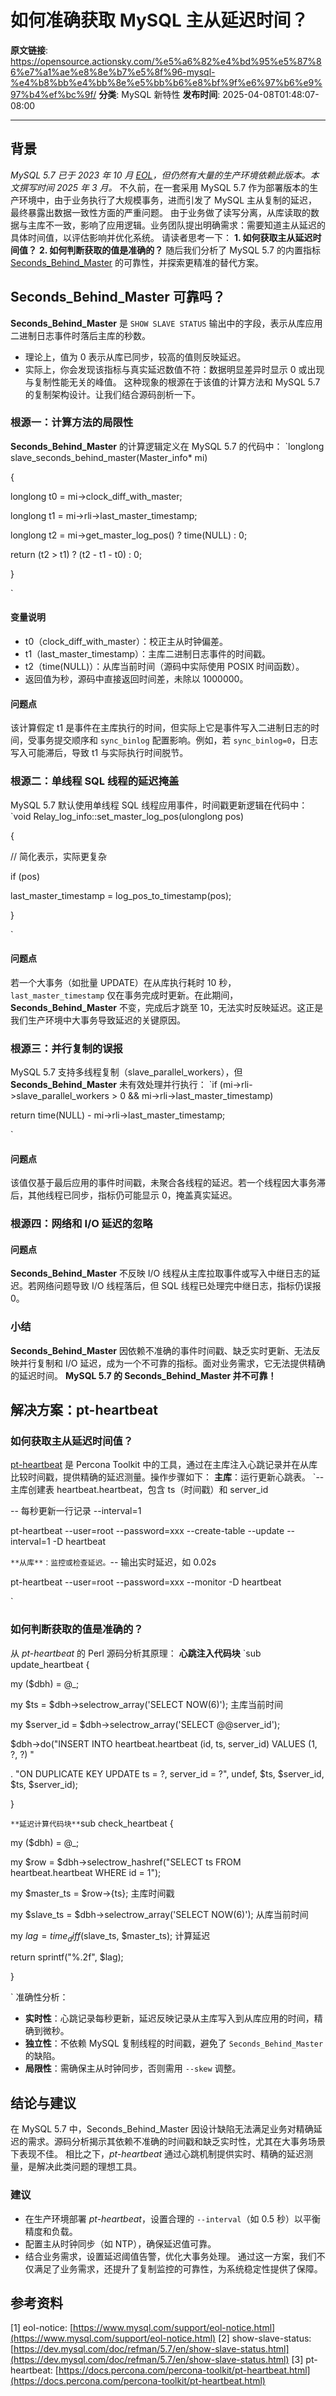 # 如何准确获取 MySQL 主从延迟时间？

**原文链接**: https://opensource.actionsky.com/%e5%a6%82%e4%bd%95%e5%87%86%e7%a1%ae%e8%8e%b7%e5%8f%96-mysql-%e4%b8%bb%e4%bb%8e%e5%bb%b6%e8%bf%9f%e6%97%b6%e9%97%b4%ef%bc%9f/
**分类**: MySQL 新特性
**发布时间**: 2025-04-08T01:48:07-08:00

---

## 背景
*MySQL 5.7 已于 2023 年 10 月 [EOL](https://www.mysql.com/support/eol-notice.html)，但仍然有大量的生产环境依赖此版本。本文撰写时间 2025 年 3 月。*
不久前，在一套采用 MySQL 5.7 作为部署版本的生产环境中，由于业务执行了大规模事务，进而引发了 MySQL 主从复制的延迟，最终暴露出数据一致性方面的严重问题。
由于业务做了读写分离，从库读取的数据与主库不一致，影响了应用逻辑。业务团队提出明确需求：需要知道主从延迟的具体时间值，以评估影响并优化系统。
请读者思考一下：
**1. 如何获取主从延迟时间值？**
**2. 如何判断获取的值是准确的？**
随后我们分析了 MySQL 5.7 的内置指标 [Seconds_Behind_Master](https://dev.mysql.com/doc/refman/5.7/en/show-slave-status.html) 的可靠性，并探索更精准的替代方案。
## Seconds_Behind_Master 可靠吗？
**Seconds_Behind_Master** 是 `SHOW SLAVE STATUS` 输出中的字段，表示从库应用二进制日志事件时落后主库的秒数。
- 理论上，值为 0 表示从库已同步，较高的值则反映延迟。
- 实际上，你会发现该指标与真实延迟数值不符：数据明显差异时显示 0 或出现与复制性能无关的峰值。
这种现象的根源在于该值的计算方法和 MySQL 5.7 的复制架构设计。让我们结合源码剖析一下。
### 根源一：计算方法的局限性
**Seconds_Behind_Master** 的计算逻辑定义在 MySQL 5.7 的代码中：
`longlong slave_seconds_behind_master(Master_info* mi)
{
longlong t0 = mi->clock_diff_with_master;
longlong t1 = mi->rli->last_master_timestamp;
longlong t2 = mi->get_master_log_pos() ? time(NULL) : 0;
return (t2 > t1) ? (t2 - t1 - t0) : 0;           
}
`
#### 变量说明
- t0（clock_diff_with_master）：校正主从时钟偏差。
- t1（last_master_timestamp）：主库二进制日志事件的时间戳。
- t2（time(NULL)）：从库当前时间（源码中实际使用 POSIX 时间函数）。
- 返回值为秒，源码中直接返回时间差，未除以 1000000。
#### 问题点
该计算假定 t1 是事件在主库执行的时间，但实际上它是事件写入二进制日志的时间，受事务提交顺序和 `sync_binlog` 配置影响。例如，若 `sync_binlog=0`，日志写入可能滞后，导致 t1 与实际执行时间脱节。
### 根源二：单线程 SQL 线程的延迟掩盖
MySQL 5.7 默认使用单线程 SQL 线程应用事件，时间戳更新逻辑在代码中：
`void Relay_log_info::set_master_log_pos(ulonglong pos)
{
// 简化表示，实际更复杂
if (pos)
last_master_timestamp = log_pos_to_timestamp(pos); 
}
`
#### 问题点
若一个大事务（如批量 UPDATE）在从库执行耗时 10 秒，`last_master_timestamp` 仅在事务完成时更新。在此期间，**Seconds_Behind_Master** 不变，完成后才跳至 10，无法实时反映延迟。这正是我们生产环境中大事务导致延迟的关键原因。
### 根源三：并行复制的误报
MySQL 5.7 支持多线程复制（slave_parallel_workers），但 **Seconds_Behind_Master** 未有效处理并行执行：
`if (mi->rli->slave_parallel_workers > 0 && mi->rli->last_master_timestamp)
return time(NULL) - mi->rli->last_master_timestamp;
`
#### 问题点
该值仅基于最后应用的事件时间戳，未聚合各线程的延迟。若一个线程因大事务滞后，其他线程已同步，指标仍可能显示 0，掩盖真实延迟。
### 根源四：网络和 I/O 延迟的忽略
#### 问题点
**Seconds_Behind_Master** 不反映 I/O 线程从主库拉取事件或写入中继日志的延迟。若网络问题导致 I/O 线程落后，但 SQL 线程已处理完中继日志，指标仍误报 0。
### 小结
**Seconds_Behind_Master** 因依赖不准确的事件时间戳、缺乏实时更新、无法反映并行复制和 I/O 延迟，成为一个不可靠的指标。面对业务需求，它无法提供精确的延迟时间。
**MySQL 5.7 的 Seconds_Behind_Master 并不可靠！**
## 解决方案：pt-heartbeat
### 如何获取主从延迟时间值？
[pt-heartbeat](https://docs.percona.com/percona-toolkit/pt-heartbeat.html) 是 Percona Toolkit 中的工具，通过在主库注入心跳记录并在从库比较时间戳，提供精确的延迟测量。操作步骤如下：
**主库**：运行更新心跳表。
`-- 主库创建表 heartbeat.heartbeat，包含 ts（时间戳）和 server_id
-- 每秒更新一行记录 --interval=1
pt-heartbeat --user=root --password=xxx --create-table --update --interval=1 -D heartbeat
`
**从库**：监控或检查延迟。
`--  输出实时延迟，如 0.02s
pt-heartbeat --user=root --password=xxx --monitor -D heartbeat
`
### 如何判断获取的值是准确的？
从 *pt-heartbeat* 的 Perl 源码分析其原理：
**心跳注入代码块**
`sub update_heartbeat {
my ($dbh) = @_;
my $ts = $dbh->selectrow_array('SELECT NOW(6)'); 主库当前时间
my $server_id = $dbh->selectrow_array('SELECT @@server_id');
$dbh->do("INSERT INTO heartbeat.heartbeat (id, ts, server_id) VALUES (1, ?, ?) "
. "ON DUPLICATE KEY UPDATE ts = ?, server_id = ?", undef, $ts, $server_id, $ts, $server_id);
}
`
**延迟计算代码块**
`sub check_heartbeat {
my ($dbh) = @_;
my $row = $dbh->selectrow_hashref("SELECT ts FROM heartbeat.heartbeat WHERE id = 1");
my $master_ts = $row->{ts};        主库时间戳
my $slave_ts = $dbh->selectrow_array('SELECT NOW(6)'); 从库当前时间
my $lag = time_diff($slave_ts, $master_ts); 计算延迟
return sprintf("%.2f", $lag);
}
`
准确性分析：
- **实时性**：心跳记录每秒更新，延迟反映记录从主库写入到从库应用的时间，精确到微秒。
- **独立性**：不依赖 MySQL 复制线程的时间戳，避免了 `Seconds_Behind_Master` 的缺陷。
- **局限性**：需确保主从时钟同步，否则需用 `--skew` 调整。
## 结论与建议
在 MySQL 5.7 中，Seconds_Behind_Master 因设计缺陷无法满足业务对精确延迟的需求。源码分析揭示其依赖不准确的时间戳和缺乏实时性，尤其在大事务场景下表现不佳。
相比之下，*pt-heartbeat* 通过心跳机制提供实时、精确的延迟测量，是解决此类问题的理想工具。
### 建议
- 在生产环境部署 *pt-heartbeat*，设置合理的 `--interval`（如 0.5 秒）以平衡精度和负载。
- 配置主从时钟同步（如 NTP），确保延迟值可靠。
- 结合业务需求，设置延迟阈值告警，优化大事务处理。
通过这一方案，我们不仅满足了业务需求，还提升了复制监控的可靠性，为系统稳定性提供了保障。
## 参考资料
[1]
eol-notice: [https://www.mysql.com/support/eol-notice.html](https://www.mysql.com/support/eol-notice.html)
[2]
show-slave-status: [https://dev.mysql.com/doc/refman/5.7/en/show-slave-status.html](https://dev.mysql.com/doc/refman/5.7/en/show-slave-status.html)
[3]
pt-heartbeat: [https://docs.percona.com/percona-toolkit/pt-heartbeat.html](https://docs.percona.com/percona-toolkit/pt-heartbeat.html)